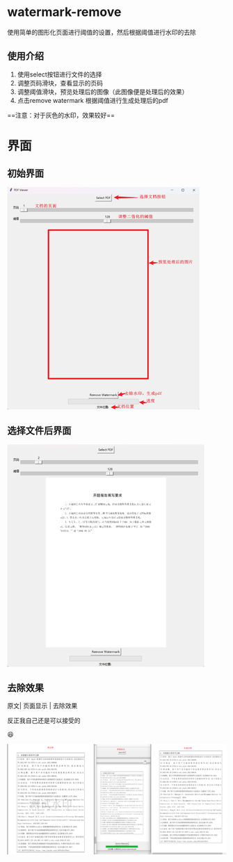 # watermark-remove
使用简单的图形化页面进行阈值的设置，然后根据阈值进行水印的去除

## 使用介绍

1. 使用select按钮进行文件的选择
2. 调整页码滑块，查看显示的页码
3. 调整阈值滑块，预览处理后的图像（此图像便是处理后的效果）
4. 点击remove watermark 根据阈值进行生成处理后的pdf

==注意：对于灰色的水印，效果较好==



# 界面

## 初始界面

<img src="./🖼️IMG/README_img/image-20230706165052524.png" alt="image-20230706165052524" style="zoom:50%;" />

## 选择文件后界面



<img src="./🖼️IMG/README_img/image-20230706172150225.png" alt="image-20230706172150225" style="zoom: 50%;" />



## 去除效果

原文| 页面显示 | 去除效果

反正我自己还是可以接受的

:laughing:

![image-20230706203619156](./🖼️IMG/README_img/image-20230706203619156.png)



